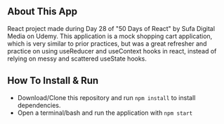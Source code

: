 ## About This App
React project made during Day 28 of "50 Days of React" by Sufa Digital Media on Udemy.
This application is a mock shopping cart application, which is very similar to prior practices, but was a great refresher and practice on using useReducer and useContext hooks in react, instead of relying on messy and scattered useState hooks.
## How To Install & Run
- Download/Clone this repository and run `npm install` to install dependencies.
- Open a terminal/bash and run the application with `npm start`
